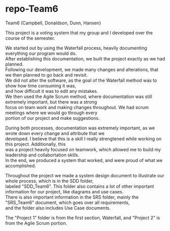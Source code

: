 # repo-Team6
Team6 (Campbell, Donaldson, Dunn, Hansen)

This project is a voting system that my group and I developed over the course of the semester.  

We started out by using the Waterfall process, heavily documenting everything our program would do.  
After establishing this documentation, we built the project exactly as we had planned.  
Following our development, we made many changes and alterations, that we then planned to go back and revisit.  
We did not alter the software, as the goal of the Waterfall method was to show how time consuming it was,  
and how difficult it was to edit any mistakes.  
We then used the Agile Scrum method, where documentation was still extremely important, but there was a strong  
focus on team work and making changes throughout. We had scrum meetings where we would go through every  
portion of our project and make suggestions.  

During both processes, documentation was extremely important, as we wrote down every change and attribute that we  
developed. I believe that this is a skill I really strengtened while working on this project. Additionally, this  
was a project heavily focused on teamwork, which allowed me to build my leadership and collabortation skills.  
In the end, we produced a system that worked, and were proud of what we accomplished.  

Throughout the project we made a system design document to illustrate our whole process, which is in the SDD folder,   
labeled "SDD_Team6". This folder also contains a lot of other important information for our project, like diagrams and use cases.  
There is also important information in the SRS folder, mainly the "SRS_Team6" document, which goes over all requirements,  
and the folder also includes Use Case documents.  

The "Project 1" folder is from the first section, Waterfall, and "Project 2" is from the Agile Scrum portion.

